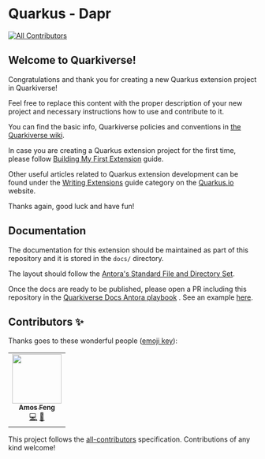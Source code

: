 # Quarkus - Dapr
<!-- ALL-CONTRIBUTORS-BADGE:START - Do not remove or modify this section -->
[![All Contributors](https://img.shields.io/badge/all_contributors-1-orange.svg?style=flat-square)](#contributors-)
<!-- ALL-CONTRIBUTORS-BADGE:END -->

## Welcome to Quarkiverse!

Congratulations and thank you for creating a new Quarkus extension project in Quarkiverse!

Feel free to replace this content with the proper description of your new project and necessary instructions how to use
and contribute to it.

You can find the basic info, Quarkiverse policies and conventions
in [the Quarkiverse wiki](https://github.com/quarkiverse/quarkiverse/wiki).

In case you are creating a Quarkus extension project for the first time, please
follow [Building My First Extension](https://quarkus.io/guides/building-my-first-extension) guide.

Other useful articles related to Quarkus extension development can be found under
the [Writing Extensions](https://quarkus.io/guides/#writing-extensions) guide category on
the [Quarkus.io](http://quarkus.io) website.

Thanks again, good luck and have fun!

## Documentation

The documentation for this extension should be maintained as part of this repository and it is stored in the `docs/`
directory.

The layout should follow
the [Antora's Standard File and Directory Set](https://docs.antora.org/antora/2.3/standard-directories/).

Once the docs are ready to be published, please open a PR including this repository in
the [Quarkiverse Docs Antora playbook](https://github.com/quarkiverse/quarkiverse-docs/blob/main/antora-playbook.yml#L7)
. See an example [here](https://github.com/quarkiverse/quarkiverse-docs/pull/1).
## Contributors ✨

Thanks goes to these wonderful people ([emoji key](https://allcontributors.org/docs/en/emoji-key)):

<!-- ALL-CONTRIBUTORS-LIST:START - Do not remove or modify this section -->
<!-- prettier-ignore-start -->
<!-- markdownlint-disable -->
<table>
  <tr>
    <td align="center"><a href="https://zhfeng.github.io/"><img src="https://avatars.githubusercontent.com/u/1246139?v=4?s=100" width="100px;" alt=""/><br /><sub><b>Amos Feng</b></sub></a><br /><a href="https://github.com/quarkiverse/quarkus-dapr/commits?author=zhfeng" title="Code">💻</a> <a href="#maintenance-zhfeng" title="Maintenance">🚧</a></td>
  </tr>
</table>

<!-- markdownlint-restore -->
<!-- prettier-ignore-end -->

<!-- ALL-CONTRIBUTORS-LIST:END -->

This project follows the [all-contributors](https://github.com/all-contributors/all-contributors) specification. Contributions of any kind welcome!